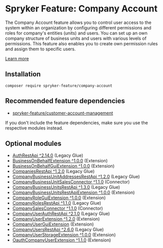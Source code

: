 # Spryker Feature: Company Account

The Company Account feature allows you to control user access to the system within an organization by configuring different permissions and roles for company's entities (units) and users. You can set up an own company structure of business units and users with various levels of permissions. This feature also enables you to create own permission rules and assign them to specific users.

[Learn more](https://docs.spryker.com/docs/pbc/all/customer-relationship-management/202307.0/company-account-feature-overview/company-account-feature-overview.html)

## Installation

```
composer require spryker-feature/company-account
```

## Recommended feature dependencies
- [spryker-feature/customer-account-management](https://github.com/spryker-feature/customer-account-management)

If you don't include the feature dependencies, make sure you use the respective modules instead.

## Optional modules
- [AuthRestApi ^2.14.0](https://github.com/spryker/auth-rest-api) (Legacy Glue)
- [BusinessOnBehalfExtension ^1.0.0](https://github.com/spryker/business-on-behalf-extension) (Extension)
- [BusinessOnBehalfGuiExtension ^1.0.0](https://github.com/spryker/business-on-behalf-gui-extension) (Extension)
- [CompaniesRestApi ^1.2.0](https://github.com/spryker/companies-rest-api) (Legacy Glue)
- [CompanyBusinessUnitAddressesRestApi ^1.2.0](https://github.com/spryker/company-business-unit-addresses-rest-api) (Legacy Glue)
- [CompanyBusinessUnitSalesConnector ^1.1.0](https://github.com/spryker/company-business-unit-sales-connector) (Connector)
- [CompanyBusinessUnitsRestApi ^1.3.0](https://github.com/spryker/company-business-units-rest-api) (Legacy Glue)
- [CompanyBusinessUnitsRestApiExtension ^1.0.0](https://github.com/spryker/company-business-units-rest-api-extension) (Extension)
- [CompanyRoleGuiExtension ^1.0.0](https://github.com/spryker/company-role-gui-extension) (Extension)
- [CompanyRolesRestApi ^1.1.0](https://github.com/spryker/company-roles-rest-api) (Legacy Glue)
- [CompanySalesConnector ^1.1.0](https://github.com/spryker/company-sales-connector) (Connector)
- [CompanyUserAuthRestApi ^2.1.0](https://github.com/spryker/company-user-auth-rest-api) (Legacy Glue)
- [CompanyUserExtension ^1.2.0](https://github.com/spryker/company-user-extension) (Extension)
- [CompanyUserGuiExtension](https://github.com/spryker/company-user-gui-extension) (Extension)
- [CompanyUsersRestApi ^2.6.0](https://github.com/spryker/company-users-rest-api) (Legacy Glue)
- [CompanyUserStorageExtension ^1.0.0](https://github.com/spryker/company-user-storage-extension) (Extension)
- [OauthCompanyUserExtension ^1.1.0](https://github.com/spryker/oauth-company-user-extension) (Extension)
